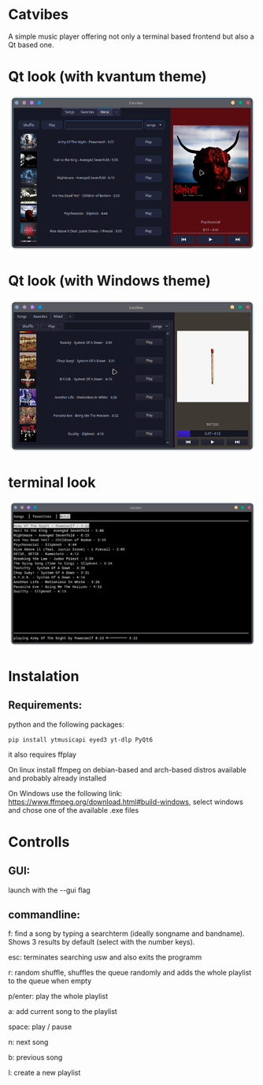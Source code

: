 # Catvibes
A simple music player offering not only a terminal based frontend but also a Qt based one.

# Qt look (with kvantum theme)
![](./images/qtui.png)
# Qt look (with Windows theme)
![](./images/windows.png)
# terminal look
![](./images/terminalui.png)


# Instalation

## Requirements:
python and the following packages:

    pip install ytmusicapi eyed3 yt-dlp PyQt6

it also requires ffplay

On linux install ffmpeg on debian-based and arch-based distros available and probably already installed

On Windows use the following link: https://www.ffmpeg.org/download.html#build-windows, select windows and chose one of the available .exe files


# Controlls
## GUI:
launch with the --gui flag

## commandline:
f: find a song by typing a searchterm (ideally songname and bandname). Shows 3 results by default (select with the number keys).

esc: terminates searching usw and also exits the programm

r: random shuffle, shuffles the queue randomly and adds the whole playlist to the queue when empty

p/enter: play the whole playlist

a: add current song to the playlist

space: play / pause

n: next song

b: previous song

l: create a new playlist